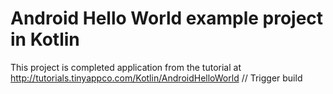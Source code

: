 # Android Hello World example project in Kotlin

This project is completed application from the tutorial at http://tutorials.tinyappco.com/Kotlin/AndroidHelloWorld
// Trigger build
